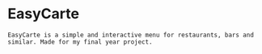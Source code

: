 # EasyCarte
    EasyCarte is a simple and interactive menu for restaurants, bars and similar. Made for my final year project.
